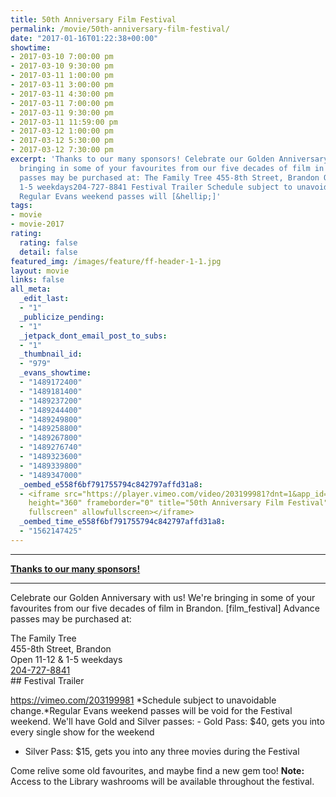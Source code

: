 ```yaml
---
title: 50th Anniversary Film Festival
permalink: /movie/50th-anniversary-film-festival/
date: "2017-01-16T01:22:38+00:00"
showtime:
- 2017-03-10 7:00:00 pm
- 2017-03-10 9:30:00 pm
- 2017-03-11 1:00:00 pm
- 2017-03-11 3:00:00 pm
- 2017-03-11 4:30:00 pm
- 2017-03-11 7:00:00 pm
- 2017-03-11 9:30:00 pm
- 2017-03-11 11:59:00 pm
- 2017-03-12 1:00:00 pm
- 2017-03-12 5:30:00 pm
- 2017-03-12 7:30:00 pm
excerpt: 'Thanks to our many sponsors! Celebrate our Golden Anniversary with us! We&#8217;re
  bringing in some of your favourites from our five decades of film in Brandon. Advance
  passes may be purchased at: The Family Tree 455-8th Street, Brandon Open 11-12 &amp;
  1-5 weekdays204-727-8841 Festival Trailer Schedule subject to unavoidable change.
  Regular Evans weekend passes will [&hellip;]'
tags:
- movie
- movie-2017
rating:
  rating: false
  detail: false
featured_img: /images/feature/ff-header-1-1.jpg
layout: movie
links: false
all_meta:
  _edit_last:
  - "1"
  _publicize_pending:
  - "1"
  _jetpack_dont_email_post_to_subs:
  - "1"
  _thumbnail_id:
  - "979"
  _evans_showtime:
  - "1489172400"
  - "1489181400"
  - "1489237200"
  - "1489244400"
  - "1489249800"
  - "1489258800"
  - "1489267800"
  - "1489276740"
  - "1489323600"
  - "1489339800"
  - "1489347000"
  _oembed_e558f6bf791755794c842797affd31a8:
  - <iframe src="https://player.vimeo.com/video/203199981?dnt=1&app_id=122963" width="640"
    height="360" frameborder="0" title="50th Anniversary Film Festival" allow="autoplay;
    fullscreen" allowfullscreen></iframe>
  _oembed_time_e558f6bf791755794c842797affd31a8:
  - "1562147425"
---
```


---

**[Thanks to our many sponsors!](http://evanstheatre.ca/ff-2017-sponsors/)**

---

Celebrate our Golden Anniversary with us! We're bringing in some of your favourites from our five decades of film in Brandon. \[film\_festival\] Advance passes may be purchased at: <div class="gmail_default gmail_msg">The Family Tree</div><div class="gmail_default gmail_msg">455-8th Street, Brandon</div><div class="gmail_default gmail_msg">Open 11-12 &amp; 1-5 weekdays  
[204-727-8841](tel:(204)%20727-8841)</div>## Festival Trailer

https://vimeo.com/203199981 *Schedule subject to unavoidable change.*Regular Evans weekend passes will be void for the Festival weekend. We'll have Gold and Silver passes: - Gold Pass: $40, gets you into every single show for the weekend
- Silver Pass: $15, gets you into any three movies during the Festival

Come relive some old favourites, and maybe find a new gem too! **Note:** Access to the Library washrooms will be available throughout the festival.